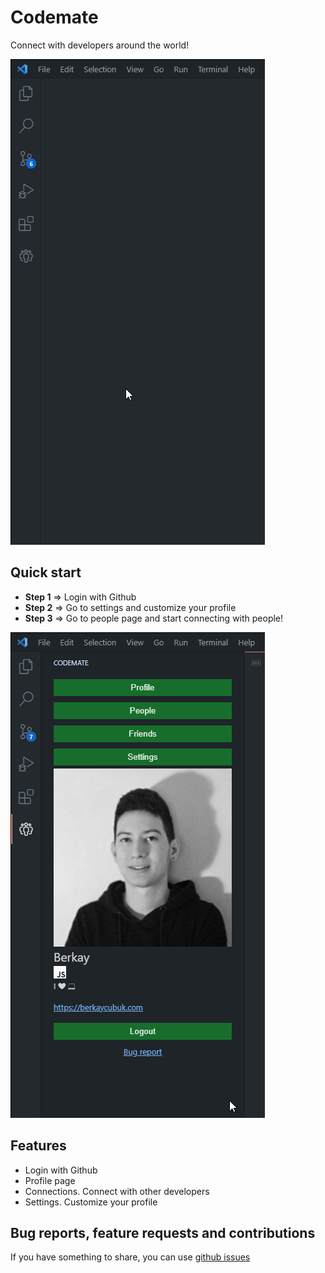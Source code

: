 # Codemate
Connect with developers around the world!

![](./extension/media/codemate-video.gif)

## Quick start
- **Step 1** => Login with Github
- **Step 2** => Go to settings and customize your profile
- **Step 3** => Go to people page and start connecting with people!

![](./extension/media/codemate-video-2.gif)

## Features
- Login with Github
- Profile page
- Connections. Connect with other developers
- Settings. Customize your profile

## Bug reports, feature requests and contributions
If you have something to share, you can use [github issues](https://github.com/berkaycubuk/codemate/issues)